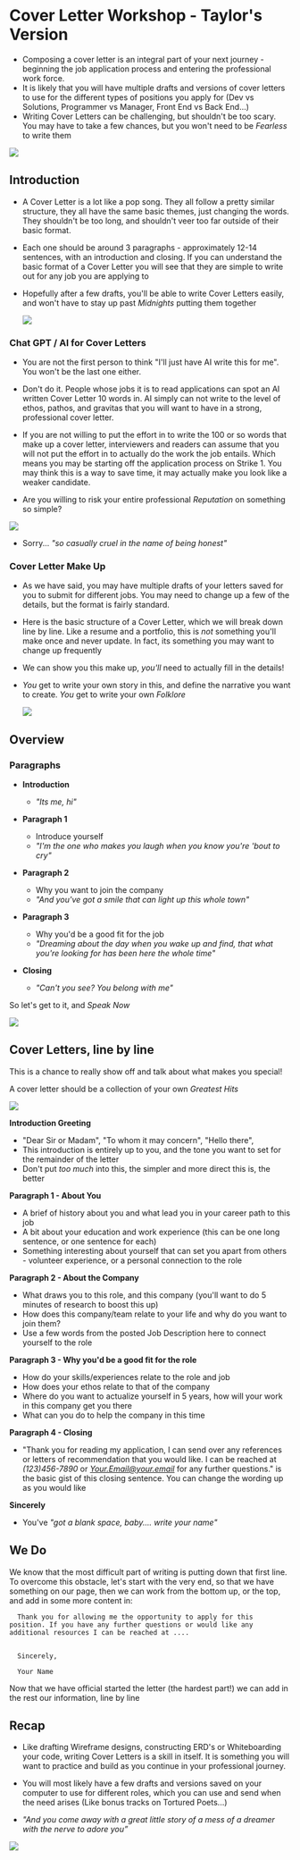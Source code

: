 # Cover Letter  Workshop - Taylor's Version

- Composing a cover letter is an integral part of your next journey - beginning the job application process and entering the professional work force.
- It is likely that you will have multiple drafts and versions of cover letters to use for the different types of positions you apply for (Dev vs Solutions, Programmer vs Manager, Front End vs Back End...)
-  Writing Cover Letters can be challenging, but shouldn't be too scary. You may have to take a few chances, but you won't need to be *Fearless* to write them

<img src="https://i.ebayimg.com/images/g/K60AAOSwkH5l~X0a/s-l1200.webp"/>

##  Introduction



- A Cover Letter is a lot like a pop song. They all follow a pretty similar structure, they all have the same basic themes, just changing the words. They shouldn't be too long, and shouldn't veer too far outside of their basic format.
  
-  Each one should be around 3 paragraphs - approximately 12-14 sentences, with an introduction and closing. If you can understand the  basic format of a Cover Letter you will see that they are simple to write out for any job you are applying to


- Hopefully after a few drafts, you'll be able to write Cover Letters easily, and won't have to stay up past *Midnights* putting them together

  <img src="https://upload.wikimedia.org/wikipedia/en/9/9f/Midnights_-_Taylor_Swift.png"/>



### Chat GPT / AI for Cover Letters

- You are not the first person to think "I'll just have AI write this for me". You won't be the last one either.
- Don't do it. People whose jobs it is to read applications can spot an AI written Cover Letter 10 words in. AI simply can not write to the level of ethos, pathos, and gravitas that you will want to have in a strong, professional cover letter.
- If you are not willing to put the effort in to write the 100 or so words that make up a cover letter, interviewers and readers can assume that you will not put the effort in to actually do the work the job entails. Which means you may be starting off the application process on Strike 1. You may think this is a way to save time, it may actually make you look like a weaker candidate.

- Are you willing to risk your entire professional *Reputation* on something so simple?

<img src="https://www.usatoday.com/gcdn/authoring/authoring-images/2024/04/18/USAT/73369582007-006-reputation-2017.jpg?width=606&height=610&fit=crop&format=pjpg&auto=webp"/>

- Sorry... *"so casually cruel in the name of being honest"*


### Cover Letter Make Up

- As we have said, you may have multiple drafts of your letters saved for you to submit for different jobs. You may need to change up a few of the details, but the format is fairly standard.

- Here is the basic structure of a Cover Letter, which we will break down line by line. Like a resume and a portfolio, this is *not* something you'll make once and never update. In fact, its something you may want to change up frequently

- We can show you this make up, *you'll* need to actually fill in the details!

- *You* get to write your own story in this, and define the narrative you want to create. *You* get to write your own *Folklore*

  <img src="https://i.pinimg.com/736x/77/d1/58/77d158bff69ffb05c3ab5883cc1228d4.jpg"/>

## Overview 

### Paragraphs 

- **Introduction**
    - *"Its me, hi"*
 
- **Paragraph 1**
    - Introduce yourself
    - *"I'm the one who makes you laugh when you know you're 'bout to cry"*
 
- **Paragraph 2**
    - Why you want to join the company
    - *"And you've got a smile that can light up this whole town"*
 
- **Paragraph 3**
  - Why you'd be a good fit for the job
  - *"Dreaming about the day when you wake up and find, that what you're looking for has been here the whole time"*

- **Closing** 
  - *"Can't you see? You belong with me"*
 

So let's get to it, and *Speak Now* 

<img src="https://miro.medium.com/v2/resize:fit:1200/format:webp/0*zteB11UZ-d9DeOj5.jpg"/>

  
## Cover Letters, line by line



This is a chance to really show off and talk about what makes you special!

A cover letter should be a collection of your own *Greatest Hits*

<img src="https://i1.sndcdn.com/artworks-000165545106-9co5ip-t500x500.jpg"/>

**Introduction Greeting**
 - "Dear Sir or Madam", "To whom it may concern", "Hello there",
 - This introduction is entirely up to you, and the tone you want to set for the remainder of the letter
 - Don't put *too much* into this, the simpler and more direct this is, the better

**Paragraph 1 - About You**

 - A brief of history about you and what lead you in your career path to this job
 - A bit about your education and work experience (this can be one long sentence, or one sentence for each)
 - Something interesting about yourself that can set you apart from others - volunteer experience, or a personal connection to the role
    
**Paragraph 2 - About the Company**

 - What draws you to this role, and this company (you'll want to do 5 minutes of research to boost this up)
 - How does this company/team relate to your life and why do you want to join them?
 - Use a few words from the posted Job Description here to connect yourself to the role

**Paragraph 3 - Why you'd be a good fit for the role**
 - How do your skills/experiences relate to the role and job
 - How does your ethos relate to that of the company
 - Where do you want to actualize yourself in 5 years, how will your work in this company get you there
 - What can you do to help the company in this time
   
**Paragraph 4 - Closing**
 - "Thank you for reading my application, I can send over any references or letters of recommendation that you would like. I can be reached at *(123)456-7890* or *Your.Email@your.email* for any further questions." is the basic gist of this closing sentence. You can change the wording up as you would like


**Sincerely**

- You've *"got a blank space, baby.... write your name"*


## We Do

We know that the most difficult part of writing is putting down that first line. To overcome this obstacle, let's start with the very end, so that we have something on our page, then we can work from the bottom up, or the top, and add in some more content in:

```
  Thank you for allowing me the opportunity to apply for this position. If you have any further questions or would like any additional resources I can be reached at ....


  Sincerely,

  Your Name

```

Now that we have official started the letter (the hardest part!) we can add in the rest our information, line by line
    
## Recap

- Like drafting Wireframe designs, constructing ERD's or Whiteboarding your code, writing Cover Letters is a skill in itself. It is something you will want to practice and build as you continue in your professional journey.
- You will most likely have a few drafts and versions saved on your computer to use for different roles, which you can use and send when the need arises (Like bonus tracks on Tortured Poets...)

  

- *"And you come away with a great little story of a mess of a dreamer with the nerve to adore you”*

<img src="https://www.billboard.com/wp-content/uploads/2024/06/taylor-swift-liverpool-night-1-2024-billboard-1548.jpg?w=942&h=623&crop=1"/>
